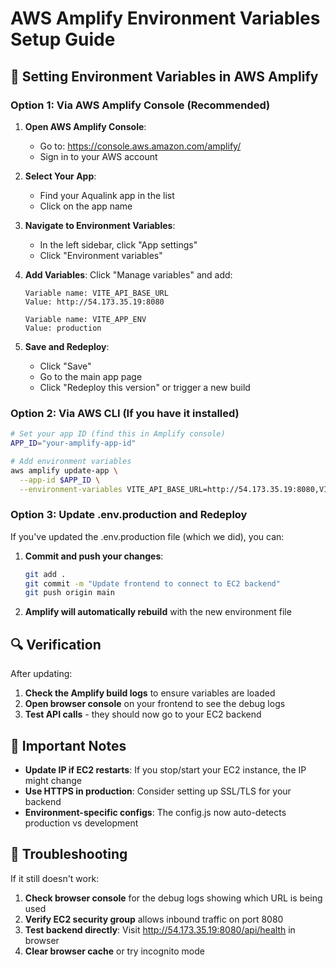 # AWS Amplify Environment Variables Setup Guide

## 🔧 Setting Environment Variables in AWS Amplify

### Option 1: Via AWS Amplify Console (Recommended)

1. **Open AWS Amplify Console**:
   - Go to: https://console.aws.amazon.com/amplify/
   - Sign in to your AWS account

2. **Select Your App**:
   - Find your Aqualink app in the list
   - Click on the app name

3. **Navigate to Environment Variables**:
   - In the left sidebar, click "App settings"
   - Click "Environment variables"

4. **Add Variables**:
   Click "Manage variables" and add:
   ```
   Variable name: VITE_API_BASE_URL
   Value: http://54.173.35.19:8080
   
   Variable name: VITE_APP_ENV  
   Value: production
   ```

5. **Save and Redeploy**:
   - Click "Save"
   - Go to the main app page
   - Click "Redeploy this version" or trigger a new build

### Option 2: Via AWS CLI (If you have it installed)

```bash
# Set your app ID (find this in Amplify console)
APP_ID="your-amplify-app-id"

# Add environment variables
aws amplify update-app \
  --app-id $APP_ID \
  --environment-variables VITE_API_BASE_URL=http://54.173.35.19:8080,VITE_APP_ENV=production
```

### Option 3: Update .env.production and Redeploy

If you've updated the .env.production file (which we did), you can:

1. **Commit and push your changes**:
   ```bash
   git add .
   git commit -m "Update frontend to connect to EC2 backend"
   git push origin main
   ```

2. **Amplify will automatically rebuild** with the new environment file

## 🔍 Verification

After updating:

1. **Check the Amplify build logs** to ensure variables are loaded
2. **Open browser console** on your frontend to see the debug logs
3. **Test API calls** - they should now go to your EC2 backend

## 🚨 Important Notes

- **Update IP if EC2 restarts**: If you stop/start your EC2 instance, the IP might change
- **Use HTTPS in production**: Consider setting up SSL/TLS for your backend
- **Environment-specific configs**: The config.js now auto-detects production vs development

## 🔧 Troubleshooting

If it still doesn't work:

1. **Check browser console** for the debug logs showing which URL is being used
2. **Verify EC2 security group** allows inbound traffic on port 8080
3. **Test backend directly**: Visit http://54.173.35.19:8080/api/health in browser
4. **Clear browser cache** or try incognito mode